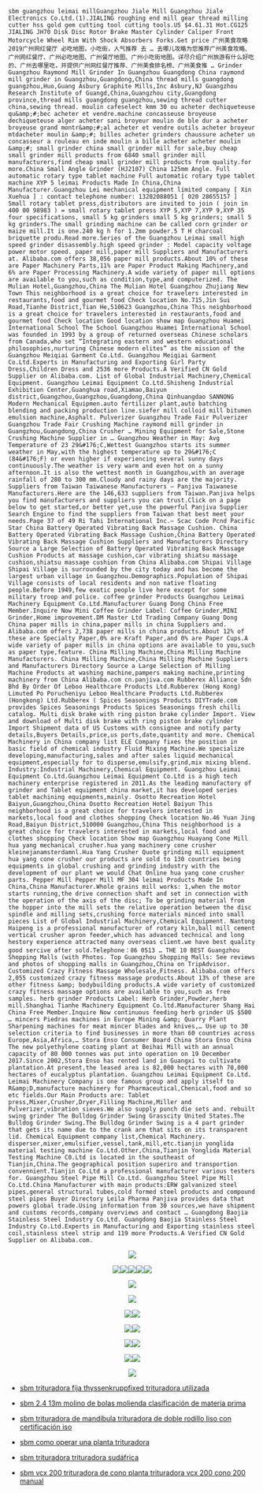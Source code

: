 
```
sbm guangzhou leimai millGuangzhou Jiale Mill Guangzhou Jiale Electronics Co.Ltd.(1).JIALING roughing end mill gear thread milling cutter hss gold gem cutting tool cutting tools.US $4.61.31 Hot.CG125 JIALING JH70 Disk Disc Rotor Brake Master Cylinder Caliper Front Motorcycle Wheel Rim With Shock Absorbers Forks.Get price 广州美食攻略 2019广州网红餐厅 必吃地图，小吃街，人气推荐 去 … 去哪儿攻略为您推荐广州美食攻略、广州网红餐厅、广州必吃地图、广州餐厅地图、广州小吃街地图。详尽介绍广州旅游有什么好吃的、广州去哪里吃，并提供广州网红餐厅推荐、广州美食排名榜、广州美食推 … Grinder Guangzhou Raymond Mill Grinder In Guangzhou Guangdong China raymond mill grinder in Guangzhou,Guangdong,China thread mills guangdong guangzhou,Huo,Guang Asbury Graphite Mills,Inc Asbury,NJ Guangzhou Research Institute of Guangd,China,Guangzhou city,Guangdong province,thread mills guangdong guangzhou,sewing thread cutter china,sewing thread. moulin cafeselect kmm 30 ou acheter dechiqueteuse qu&amp;#;bec acheter et vendre.machine concasseuse broyeuse dechiqueteuse alger acheter sani broyeur moulin de ble dur a acheter broyeuse grand montr&amp;#;al acheter et vendre outils acheter broyeur mtdacheter moulin &amp;#; billes acheter grinders chaussure acheter un concasseur a rouleau en inde moulin a bille acheter acheter moulin &amp;#; small grinder china small grinder mill for sale,buy cheap small grinder mill products from 6840 small grinder mill manufacturers,find cheap small grinder mill products from quality.for more.China Small Angle Grinder (HJ2107) China 125mm Angle. Full automatic rotary type tablet machine Full automatic rotary type tablet machine XYP 5 leimai Products Made In China,China Manufacturer.Guangzhou Lei mechanical equipment limited company [ Xin Xuehua ] : contact telephone number: 13202088051 [ 020 28655157 ] Small rotary tablet press,distributors are invited to join ( join in 400 00 98983 ) = small rotary tablet press XYP 5,XYP 7,XYP 9,XYP 35 four specifications, small 5 kg grinders small 5 kg grinders; small 5 kg grinders.The small grinding machine can be called corn grinder or maize mill.It is one.240 kg h for 1.2mm powder.5 T H charcoal briquette produ.Read more.Series of the Guangzhou Leimai small high speed grinder disassembly.high speed grinder : Model capacity voltage power motor speed. paper mill,paper mill Suppliers and Manufacturers at. Alibaba.com offers 38,056 paper mill products.About 10% of these are Paper Machinery Parts,11% are Paper Product Making Machinery,and 6% are Paper Processing Machinery.A wide variety of paper mill options are available to you,such as condition,type,and computerized. The Mulian Hotel,Guangzhou,China The Mulian Hotel Guangzhou Zhujiang New Town This neighborhood is a great choice for travelers interested in restaurants,food and gourmet food Check location No.715,Jin Sui Road,Tianhe District,Tian He,510623 Guangzhou,China This neighborhood is a great choice for travelers interested in restaurants,food and gourmet food Check location Good location show map Guangzhou Huamei International School The School Guangzhou Huamei International School was founded in 1993 by a group of returned overseas Chinese scholars from Canada,who set “Integrating eastern and western educational philosophies,nurturing Chinese modern elites” as the mission of the Guangzhou Meiqiai Garment Co.Ltd. Guangzhou Meiqiai Garment Co.Ltd.Experts in Manufacturing and Exporting Girl Party Dress,Children Dress and 2536 more Products.A Verified CN Gold Supplier on Alibaba.com. List of Global Industrial Machinery,Chemical Equipment. Guangzhou Leimai Equipment Co.Ltd.Shisheng Industrial Exhibition Center,Guanghua road,Xiamao,Baiyun district,Guangzhou,Guangzhou,Guangdong,China Qinhuangdao SANNONG Modern Mechanical Equipmen.auto fertilizer plant,auto batching blending and packing production line.siefer mill colloid mill bitumen emulsion machine,Asphalt. Pulverizer Guangzhou Trade Fair Pulverizer Guangzhou Trade Fair Crushing Machine raymond mill grinder in Guangzhou,Guangdong,China Crusher … Mining Equipment for Sale,Stone Crushing Machine Supplier in … Guangzhou Weather in May: Avg Temperature of 23 29&#176;C,Wettest Guangzhou starts its summer weather in May,with the highest temperature up to 29&#176;C (84&#176;F) or even higher if experiencing several sunny days continuously.The weather is very warm and even hot on a sunny afternoon.It is also the wettest month in Guangzhou,with an average rainfall of 280 to 300 mm.Cloudy and rainy days are the majority. Suppliers from Taiwan Taiwanese Manufacturers — Panjiva Taiwanese Manufacturers.Here are the 146,633 suppliers from Taiwan.Panjiva helps you find manufacturers and suppliers you can trust.Click on a page below to get started,or better yet,use the powerful Panjiva Supplier Search Engine to find the suppliers from Taiwan that best meet your needs.Page 37 of 49 Ri Tahi International Inc.— Scac Code Pcnd Pacific Star China Battery Operated Vibrating Back Massage Cushion. China Battery Operated Vibrating Back Massage Cushion,China Battery Operated Vibrating Back Massage Cushion Suppliers and Manufacturers Directory Source a Large Selection of Battery Operated Vibrating Back Massage Cushion Products at massage cushion,car vibrating shiatsu massage cushion,shiatsu massage cushion from China Alibaba.com Shipai Village Shipai Village is surrounded by the city today and has become the largest urban village in Guangzhou.Demographics.Population of Shipai Village consists of local residents and non native floating people.Before 1949,few exotic people live here except for some military troop and police. coffee grinder Products Guangzhou Leimai Machinery Equipment Co.Ltd.Manufacturer Guang Dong China Free Member.Inquire Now Mini Coffee Grinder Label: Coffee Grinder,MINI Grinder,Home improvement.DM Master Ltd Trading Company Guang Dong China paper mills in china,paper mills in china Suppliers and. Alibaba.com offers 2,738 paper mills in china products.About 12% of these are Specialty Paper,0% are Kraft Paper,and 0% are Paper Cups.A wide variety of paper mills in china options are available to you,such as paper type,feature. China Milling Machine,China Milling Machine Manufacturers. China Milling Machine,China Milling Machine Suppliers and Manufacturers Directory Source a Large Selection of Milling Machine Products at washing machine,pampers making machine,printing machinery from China Alibaba.com cn.panjiva.com Rubberex Alliance Sdn Bhd By Order Of Leboo Healthcare Products Ltd.Rubberex (Hong Kong) Limuted Po Porucheniyu Leboo Healthcare Products Ltd.Rubberex (Hongkong) Ltd.Rubberex ( Spices Seasonings Products DIYTrade.com provides Spices Seasonings Products Spices Seasonings fresh chilli catalog. Multi disk brake with ring piston brake cylinder Import. View and download of Multi disk brake with ring piston brake cylinder Import Shipment data of US Customs with consignee and notify party details,Buyers Details,price,us ports,date,quantity and more. Chemical Machinery in China company list ELE Company fixes the position in basic field of chemical industry Fluid Mixing Machine.We specialize developing,manufacturing,sales and after sales liquid mechanical equipment,especially for to disperse,emulsify,grind,mix mixing blend. Industry:Industrial Machinery,Chemical Equipment. Guangzhou Leimai Equipment Co.Ltd.Guangzhou Leimai Equipment Co.Ltd is a high tech machinery enterprise registered in 2011.As the leading manufactory of grinder and Tablet equipment china market,it has developed series tablet machining equipments,mainly. Osotto Recreation Hotel Baiyun,Guangzhou,China Osotto Recreation Hotel Baiyun This neighborhood is a great choice for travelers interested in markets,local food and clothes shopping Check location No.46 Yuan Jing Road,Baiyun District,510000 Guangzhou,China This neighborhood is a great choice for travelers interested in markets,local food and clothes shopping Check location Show map Guangzhou Huayang Cone Mill hua yang mechanical crusher.hua yang machinery cone crusher kleinejanamsterdamnl.Hua Yang Crusher Quote grinding mill equipment hua yang cone crusher our products are sold to 130 countries being equipments in global crushing and grinding industry with the development of our plant we would Chat Online hua yang cone crusher parts. Pepper Mill Pepper Mill MF 304 leimai Products Made In China,China Manufacturer.Whole grains mill works: 1,when the motor starts running,the drive connection shaft and set in connection with the operation of the axis of the disc; To be grinding material from the hopper into the mill sets the relative operation between the disc spindle and milling sets,crushing force materials minced into small pieces List of Global Industrial Machinery,Chemical Equipment. Nantong Haipeng is a professional manufacturer of rotary kiln,ball mill cement vertical crusher apron feeder,which has advanced technical and long hestory experience attracted many overseas client.we have best quality good sercive after sold.Telephone：86 0513 … THE 10 BEST Guangzhou Shopping Malls (with Photos. Top Guangzhou Shopping Malls: See reviews and photos of shopping malls in Guangzhou,China on TripAdvisor. Customized Crazy Fitness Massage Wholesale,Fitness. Alibaba.com offers 2,055 customized crazy fitness massage products.About 13% of these are other fitness &amp; bodybuilding products.A wide variety of customized crazy fitness massage options are available to you,such as free samples. herb grinder Products Label: Herb Grinder,Powder,herb mill.Shanghai Tianhe Machinery Equipment Co.ltd.Manufacturer Shang Hai China Free Member.Inquire Now continuous feeding herb grinder US $500 … mincers Piedras machines in Europe Mining &amp; Quarry Plant Sharpening machines for meat mincer blades and knives,… Use up to 30 selection criteria to find businesses in more than 60 countries across Europe,Asia,Africa,… Stora Enso Consumer Board China Stora Enso China The new polyethylene coating plant at Beihai Mill with an annual capacity of 80 000 tonnes was put into operation on 19 December 2017.Since 2002,Stora Enso has rented land in Guangxi to cultivate plantation.At present,the leased area is 82,000 hectares with 70,000 hectares of eucalyptus plantation. Guangzhou Leimai Equipment Co.Ltd. Leimai Machinery Company is one famous group and apply itself to R&amp;D,manufacture machinery for Pharmaceutical,Chenical,food and so etc fields.Our Main Products are: Tablet press,Mixer,Crusher,Dryer,Filling Machine,Miller and Pulverizer,vibration sieves.We also supply punch die sets and. rebuilt swing grinder The Bulldog Grinder Swing Grasscity United States.The Bulldog Grinder Swing.The Bulldog Grinder Swing is a 4 part grinder that gets its name due to the crank arm that sits on its transparent lid. Chemical Equipment company list,Chemical Machinery. disperser,mixer,emulsifier,vessel,tank,mill,etc.tianjin yonglida material testing machine Co.Ltd.Other,China,Tianjin Yonglida Material Testing Machine C0.Ltd is located in the southeast of Tianjin,China.The geographical position superiro and transportion convennient.Tianjin Co.Ltd a professional manufacturer various testers for. Guangzhou Steel Pipe Mill Co.Ltd. Guangzhou Steel Pipe Mill Co.Ltd.China Manufacturer with main products:ERW galvanized steel pipes,general structural tubes,cold formed steel products and compound steel pipes Buyer Directory Leila Pharma Panjiva provides data that powers global trade.Using information from 30 sources,we have shipment and customs records,company overviews and contact … Guangdong Baojia Stainless Steel Industry Co.Ltd. Guangdong Baojia Stainless Steel Industry Co.Ltd.Experts in Manufacturing and Exporting stainless steel coil,stainless steel strip and 119 more Products.A Verified CN Gold Supplier on Alibaba.com. 
```

<div align="center">

<a href="https://es-crusher.shibang-china.com/github&k=sbm+guangzhou+leimai+mill"><img src="https://static.shibang-china.com/es/crusher/logo.jpg"></a>

<a href="https://es-crusher.shibang-china.com/github&k=sbm+guangzhou+leimai+mill"><img src="https://static.shibang-china.com/es/crusher/index.jpg"></a><a href="https://es-crusher.shibang-china.com/material.htmlgithub&k=sbm+guangzhou+leimai+mill"><img src="https://static.shibang-china.com/es/crusher/material.jpg"></a><a href="https://es-crusher.shibang-china.com/application.htmlgithub&k=sbm+guangzhou+leimai+mill"><img src="https://static.shibang-china.com/es/crusher/application.jpg"></a><a href="https://es-crusher.shibang-china.com/aboutus.htmlgithub&k=sbm+guangzhou+leimai+mill"><img src="https://static.shibang-china.com/es/crusher/aboutus.jpg"></a><a href="https://es-crusher.shibang-china.com/contact.htmlgithub&k=sbm+guangzhou+leimai+mill"><img src="https://static.shibang-china.com/es/crusher/contact.jpg"></a>

<a href="https://es-crusher.shibang-china.com/github&k=sbm+guangzhou+leimai+mill"><img src="https://static.shibang-china.com/es/crusher/banner.jpg"></a>

<a href="https://swt.shibang-china.com/github&k=sbm+guangzhou+leimai+mill"><img src="https://static.shibang-china.com/es/crusher/text.jpg"></a>

<a href="https://swt.shibang-china.com/github&k=sbm+guangzhou+leimai+mill"><img src="https://static.shibang-china.com/es/crusher/chat.jpg"></a><a href="https://es-crusher.shibang-china.com/contact.htmlgithub&k=sbm+guangzhou+leimai+mill"><img src="https://static.shibang-china.com/es/crusher/message.jpg"></a>

<a href="https://es-crusher.shibang-china.com/products/pe.htmlgithub&k=sbm+guangzhou+leimai+mill"><img src="https://static.shibang-china.com/es/crusher/pe.jpg"></a><a href="https://es-crusher.shibang-china.com/products/pf.htmlgithub&k=sbm+guangzhou+leimai+mill"><img src="https://static.shibang-china.com/es/crusher/pf.jpg"></a>

<a href="https://es-crusher.shibang-china.com/products/hpt.htmlgithub&k=sbm+guangzhou+leimai+mill"><img src="https://static.shibang-china.com/es/crusher/hpt.jpg"></a><a href="https://es-crusher.shibang-china.com/products/vsi.htmlgithub&k=sbm+guangzhou+leimai+mill"><img src="https://static.shibang-china.com/es/crusher/vsi.jpg"></a>

<a href="https://es-crusher.shibang-china.com/products/klv.htmlgithub&k=sbm+guangzhou+leimai+mill"><img src="https://static.shibang-china.com/es/crusher/klv.jpg"></a><a href="https://es-crusher.shibang-china.com/products/portable.htmlgithub&k=sbm+guangzhou+leimai+mill"><img src="https://static.shibang-china.com/es/crusher/portable.jpg"></a>

<a href="https://swt.shibang-china.com/github&k=sbm+guangzhou+leimai+mill"><img src="https://static.shibang-china.com/es/crusher/case.jpg"></a>

</div>


* [sbm trituradora fija thyssenkruppfixed trituradora utilizada](sbm%20trituradora%20fija%20thyssenkruppfixed%20trituradora%20utilizada.md)

* [sbm 2.4  13m molino de bolas molienda clasificación de materia prima](sbm%202.4%20%2013m%20molino%20de%20bolas%20molienda%20clasificaci%C3%B3n%20de%20materia%20prima.md)

* [sbm trituradora de mandíbula trituradora de doble rodillo liso con certificación iso](sbm%20trituradora%20de%20mand%C3%ADbula%20trituradora%20de%20doble%20rodillo%20liso%20con%20certificaci%C3%B3n%20iso.md)

* [sbm como operar una planta trituradora](sbm%20como%20operar%20una%20planta%20trituradora.md)

* [sbm trituradora trituradora sudáfrica](sbm%20trituradora%20trituradora%20sud%C3%A1frica.md)

* [sbm vcx 200 trituradora de cono planta trituradora vcx 200 cono 200 manual](sbm%20vcx%20200%20trituradora%20de%20cono%20planta%20trituradora%20vcx%20200%20cono%20200%20manual.md)